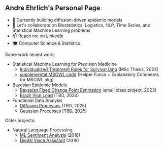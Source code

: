 ## Andre Ehrlich's Personal Page

- 🌱 Currently building diffusion-driven epidemic models
- 👯 Let's collaborate on Biostatistics, Logistics, NLP, Time Series, and Statistical Machine Learning problems
- 📫 Reach me on [LinkedIn](https://www.linkedin.com/in/andre-ehrlich-35942384/)
- 🎓 Computer Science & Statistics

Some work recent work: 
- Statistical Machine Learning for Precision Medicine
    - [Individualized Treatment Rules for Survival Data](https://github.com/andreehrlich/individualized-treatment-survival) (MSc Thesis, 2024)
    - [supplemental MSOWL code](https://github.com/andreehrlich/msowl) (Helper Funcs + Explanatory Comments for MSOWL pkg)
- Bayesian Epidemic Models 
    - [Bayesian Fixed Change Point Estimation](https://github.com/andreehrlich/epidemic_transmission_change_point) (small class project, 2023)
    - [Brazil Viral Load](https://github.com/andreehrlich/brazil-viral-load) (TBD, 2024)
- Functional Data Analysis 
    - [Diffusion Processes](https://github.com/andreehrlich/neural-diffusion-processes) (TBD, 2025)
    - [Gaussian Processes](https://github.com/andreehrlich/gaussian-processes) (TBD, 2025)

Older projects:
- Natural Language Processing
    - [ML Sentiment Analysis](https://github.com/andreehrlich/Machine-Learning-Sentiment-Analysis-Methods) (2018)
    - [Digital Voice Assistant](https://github.com/andreehrlich/Daily-Briefing-Voice-Assistant) (2018)
